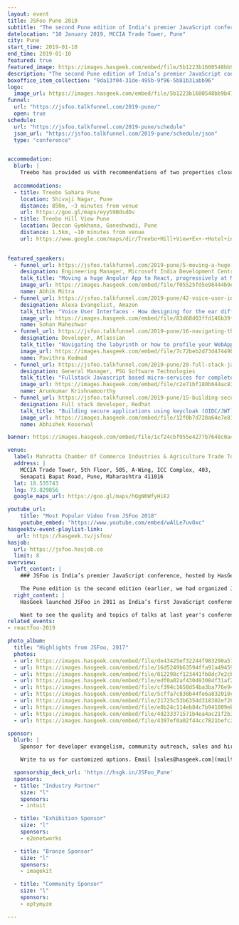 ```yaml
---
layout: event
title: JSFoo Pune 2019
subtitle: "The second Pune edition of India’s premier JavaScript conference"
datelocation: "10 January 2019, MCCIA Trade Tower, Pune"
city: Pune
start_time: 2019-01-10
end_time: 2019-01-10
featured: true
featured_image: https://images.hasgeek.com/embed/file/5b1223b1600548bb9b4756f2f1c11e16
description: "The second Pune edition of India’s premier JavaScript conference."
boxoffice_item_collection: "9da13f04-31de-495b-9f96-5b81b31abb96"
logo:
  image_url: https://images.hasgeek.com/embed/file/5b1223b1600548bb9b4756f2f1c11e16
funnel:
  url: "https://jsfoo.talkfunnel.com/2019-pune/"
  open: true
schedule:
  url: "https://jsfoo.talkfunnel.com/2019-pune/schedule"
  json_url: "https://jsfoo.talkfunnel.com/2019-pune/schedule/json"
  type: "conference"


accommodation:
  blurb: |
    Treebo has provided us with recommendations of two properties close to the event venue
    
  accommodations:
  - title: Treebo Sahara Pune
    location: Shivaji Nagar, Pune
    distance: 850m, ~3 minutes from venue
    url: https://goo.gl/maps/eyyS9BdsdDv
  - title: Treebo Hill View Pune
    location: Deccan Gymkhana, Ganeshwadi, Pune
    distance: 1.5km, ~10 minutes from venue
    url: https://www.google.com/maps/dir/Treebo+Hill+View+Ex+-+Hotel+in+Deccan+Pune,+Roopali+Restaurant,+FC+Road,+Opp+to,+Ganeshwadi,+Deccan+Gymkhana,+Pune,+Maharashtra/MCCIA+Trade+Tower,+Senapati+Bapat+Road,+Laxmi+Society,+Model+Colony,+Shivajinagar,+Pune,+Maharashtra/@18.5274153,73.8271591,15z/data=!3m1!4b1!4m13!4m12!1m5!1m1!1s0x3bc2bf86e3453ce7:0x338129f0e46e7aaf!2m2!1d73.8390443!2d18.5198505!1m5!1m1!1s0x3bc2c06ce5555555:0xd8f30539fc95f1b4!2m2!1d73.8298557!2d18.5357433
    

featured_speakers:
  - funnel_url: https://jsfoo.talkfunnel.com/2019-pune/5-moving-a-huge-angular-app-to-react-progressively-a
    designation: Engineering Manager, Microsoft India Development Centre
    talk_title: "Moving a huge Angular App to React, progressively at Microsoft Scale"
    image_url: https://images.hasgeek.com/embed/file/f05525fd5e98444b9e643bfcf330dcc2?size=640x480
    name: Abhik Mitra
  - funnel_url: https://jsfoo.talkfunnel.com/2019-pune/42-voice-user-interfaces-how-designing-for-the-ear-di
    designation: Alexa Evangelist, Amazon
    talk_title: "Voice User Interfaces - How designing for the ear differs from designing for screens"
    image_url: https://images.hasgeek.com/embed/file/83d68d03ffd146b39fee77bef60e3ae3
    name: Sohan Maheshwar
  - funnel_url: https://jsfoo.talkfunnel.com/2019-pune/16-navigating-the-labyrinth-or-how-to-profile-your-we
    designation: Developer, Atlassian
    talk_title: "Navigating the labyrinth or how to profile your WebApp on Chrome?"
    image_url: https://images.hasgeek.com/embed/file/7c72beb2d73d47449b03683d826946a2
    name: Pavithra Kodmad
  - funnel_url: https://jsfoo.talkfunnel.com/2019-pune/20-full-stack-javascript-based-microservices-for-comp
    designation: General Manager, PSG Software Technologies
    talk_title: "Fullstack Javascript based micro-services for complete automation of higher education institutions"
    image_url: https://images.hasgeek.com/embed/file/c2e71bf180b644ac830f13682d2eda4d
    name: Arunkumar Krishnamoorthy
  - funnel_url: https://jsfoo.talkfunnel.com/2019-pune/15-building-secure-applications-with-keycloak-oidc-jw
    designation: Full stack developer, Redhat
    talk_title: "Building secure applications using keycloak (OIDC/JWT)"
    image_url: https://images.hasgeek.com/embed/file/12f0b7d728a64e7e81022c19992bb537
    name: Abhishek Koserwal

banner: https://images.hasgeek.com/embed/file/1cf24cbf955e4277b7648c0a483cc475

venue:
  label: Mahratta Chamber Of Commerce Industries & Agriculture Trade Tower, Pune
  address: |
    MCCIA Trade Tower, 5th Floor, 505, A-Wing, ICC Complex, 403,
    Senapati Bapat Road, Pune, Maharashtra 411016
  lat: 18.535743
  lng: 73.829856
  google_maps_url: https://goo.gl/maps/hQgN6WfyHiE2

youtube_url:
    title: "Most Popular Video from JSFoo 2018"
    youtube_embed: "https://www.youtube.com/embed/wAlLe7uvOxc"
hasgeektv-event-playlist-link:
   url: https://hasgeek.tv/jsfoo/
hasjob:
  url: https://jsfoo.hasjob.co
  limit: 8
overview:
  left_content: |
    ### JSFoo is India’s premier JavaScript conference, hosted by HasGeek.

    The Pune edition is the second edition (earlier, we had organized JSFoo in Pune in 2012, and ReactFoo in January 2019).
  right_content: |
    HasGeek launched JSFoo in 2011 as India’s first JavaScript conference. The JS community in India has grown phenomenally since then. JavaScript now pervades every aspect of web development – browsers, apps, front-end, backend, mobile and IoT, and there’s always scope to understand new ideas and solutions. The conference explores new ideas, implementing innovative solutions, and learning from experiences, especially negative ones!

    Want to see the quality and topics of talks at last year's conference? You can watch the [JSFoo 2018 videos](https://hasgeek.tv/jsfoo){:target="_blank"} or the related [ReactFoo 2018 videos](https://hasgeek.tv/reactfoo){:target="_blank"} to see what was on trend. Or check out the [2018 conference website](https://jsfoo.in/2018/){:target="_blank"}.
related_events:
- reactfoo-2019

photo_album:
  title: "Highlights from JSFoo, 2017"
  photos:
  - url: https://images.hasgeek.com/embed/file/de43425ef32244f983290a575c99fb58
  - url: https://images.hasgeek.com/embed/file/16d5249b63594ffa91a4945990a0103d
  - url: https://images.hasgeek.com/embed/file/012298cf123441fb8dc7e2cb14924681
  - url: https://images.hasgeek.com/embed/file/edf0a02af430493084f31af23447f323
  - url: https://images.hasgeek.com/embed/file/cf394c1658d54ba3ba776e944825c1e0
  - url: https://images.hasgeek.com/embed/file/5cffa7c838b44fe6a832010cde4aa71d
  - url: https://images.hasgeek.com/embed/file/21725c53b6354d318302ef26934ecc0c
  - url: https://images.hasgeek.com/embed/file/e8b24c114eb84c7b941009ebfc783317
  - url: https://images.hasgeek.com/embed/file/4d233371571b4ea4ac21f2b3ed5a0f82
  - url: https://images.hasgeek.com/embed/file/4397ef0a02f44cc7821befc2b491df23

sponsor:
  blurb: |
    Sponsor for developer evangelism, community outreach, sales and hiring.

    Write to us for customized options. Email [sales@hasgeek.com](mailto:sales@hasgeek.com)

  sponsorship_deck_url: 'https://hsgk.in/JSFoo_Pune'
  sponsors:
  - title: "Industry Partner"
    size: "l"
    sponsors:
    - intuit

  - title: "Exhibition Sponsor"
    size: "l"
    sponsors:
    - e2enetworks

  - title: "Bronze Sponsor"
    size: "l"
    sponsors:
    - imagekit

  - title: "Community Sponsor"
    size: "l"
    sponsors:
    - optymyze

---
```

